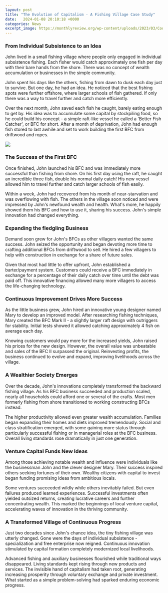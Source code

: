 ```yaml
---
layout: post
title: "The Evolution of Capitalism - A Fishing Village Case Study"
date:   2024-01-08 20:10:18 +0000
categories: News
excerpt_image: https://monthlyreview.org/wp-content/uploads/2023/03/Cod-in-Newfoundland.jpg
---
```

### From Individual Subsistence to an Idea
John lived in a small fishing village where people only engaged in individual subsistence fishing. Each fisher would catch approximately one fish per day with their bare hands from the shore. There was no concept of wealth accumulation or businesses in the simple community. 

John spent his days like the others, fishing from dawn to dusk each day just to survive. But one day, he had an idea. He noticed that the best fishing spots were further offshore, where larger schools of fish gathered. If only there was a way to travel further and catch more efficiently. 

Over the next month, John saved each fish he caught, barely eating enough to get by. His idea was to accumulate some capital by stockpiling food, so he could build his concept - a simple raft-like vessel he called a 'Better Fish Catcher', or BFC for short. After a month of deprivation, John had enough fish stored to last awhile and set to work building the first BFC from driftwood and ropes.


![](https://monthlyreview.org/wp-content/uploads/2023/03/Cod-in-Newfoundland.jpg)
### The Success of the First BFC
Once finished, John launched his BFC and was immediately more successful than fishing from shore. On his first day using the raft, he caught an incredible three fish, double his normal daily catch! His new vessel allowed him to travel further and catch larger schools of fish easily. 

Within a week, John had recovered from his month of near-starvation and was overflowing with fish. The others in the village soon noticed and were impressed by John's newfound wealth and health. What's more, he happily showed them his BFC and how to use it, sharing his success. John's simple innovation had changed everything. 

### Expanding the fledgling Business
Demand soon grew for John's BFCs as other villagers wanted the same success. John seized the opportunity and began devoting more time to crafting additional BFCs from driftwood to sell. He hired a few villagers to help with construction in exchange for a share of future sales.

Given that most had little to offer upfront, John established a barter/payment system. Customers could receive a BFC immediately in exchange for a percentage of their daily catch over time until the debt was paid off. This innovative financing allowed many more villagers to access the life-changing technology.

### Continuous Improvement Drives More Success  
As the little business grew, John hired an innovative young designer named Mary to develop an improved model. After researching fishing techniques, Mary created the BFC Mark II - a slightly larger raft design with outriggers for stability. Initial tests showed it allowed catching approximately 4 fish on average each day.

Knowing customers would pay more for the increased yields, John raised his prices for the new design. However, the overall value was unbeatable and sales of the BFC II surpassed the original. Reinvesting profits, the business continued to evolve and expand, improving livelihoods across the village.

### A Wealthier Society Emerges
Over the decade, John's innovations completely transformed the backward fishing village. As his BFC business succeeded and production scaled, nearly all households could afford one or several of the crafts. Most men formerly fishing from shore transitioned to working constructing BFCs instead. 

The higher productivity allowed even greater wealth accumulation. Families began expanding their homes and diets improved tremendously. Social and class stratification emerged, with some gaining more status through particularly successful fishing or in managerial roles at the BFC business. Overall living standards rose dramatically in just one generation.

### Venture Capital Funds New Ideas  
Among those achieving notable wealth and influence were individuals like the businessman John and the clever designer Mary. Their success inspired others seeking fortunes of their own. Wealthy citizens with capital to invest began funding promising ideas from ambitious locals.

Some ventures succeeded wildly while others inevitably failed. But even failures produced learned experiences. Successful investments often yielded outsized returns, creating lucrative careers and further concentrating wealth. This marked the beginnings of local venture capital, accelerating waves of innovation in the thriving community. 

### A Transformed Village of Continuous Progress
Just two decades since John's chance idea, the tiny fishing village was utterly changed. Gone were the days of individual subsistence - specialization and free enterprise now reigned. Continuous innovation stimulated by capital formation completely modernized local livelihoods.

Advanced fishing and auxiliary businesses flourished while traditional ways disappeared. Living standards kept rising through new products and services. The invisible hand of capitalism had taken root, generating increasing prosperity through voluntary exchange and private investment. What started as a simple problem-solving had sparked enduring economic progress.